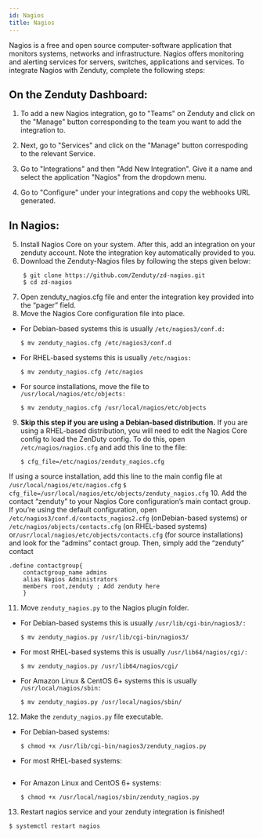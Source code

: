 ```yaml
---
id: Nagios
title: Nagios
---
```

Nagios is a free and open source computer-software application that monitors systems, networks and infrastructure. Nagios offers monitoring and alerting services for servers, switches, applications and services. To integrate Nagios with Zenduty, complete the following steps:

## On the Zenduty Dashboard:

1. To add a new Nagios integration, go to "Teams" on Zenduty and click on the "Manage" button corresponding to the team you want to add the integration to.

2. Next, go to "Services" and click on the "Manage" button correspoding to the relevant Service.

3. Go to "Integrations" and then "Add New Integration". Give it a name and select the application "Nagios" from the dropdown menu.

4. Go to "Configure" under your integrations and copy the webhooks URL generated.

## In Nagios: 

5. Install Nagios Core on your system. After this, add an integration on your zenduty account. Note the integration key automatically provided to you.
6. Download the Zenduty-Nagios  files by following the steps given below:

```$ cd /tmp
	$ git clone https://github.com/Zenduty/zd-nagios.git
	$ cd zd-nagios
```
7. Open zenduty_nagios.cfg file and enter the integration key provided into the “pager” field. 
8. Move the Nagios Core configuration file into place. 
* For Debian-based systems this is usually `/etc/nagios3/conf.d:`
	```
	$ mv zenduty_nagios.cfg /etc/nagios3/conf.d
	```
* For RHEL-based systems this is usually `/etc/nagios:`
	```
	$ mv zenduty_nagios.cfg /etc/nagios
	```
* For source installations, move the file to `/usr/local/nagios/etc/objects:`
	```
	$ mv zenduty_nagios.cfg /usr/local/nagios/etc/objects
	```
9. **Skip this step if you are using a Debian-based distribution.** If you are using a RHEL-based distribution, you will need to edit the Nagios Core config to load the ZenDuty config. To do this, open `/etc/nagios/nagios.cfg` and add this line to the file:
	```
	$ cfg_file=/etc/nagios/zenduty_nagios.cfg
	```
If using a source installation, add this line to the main config file at `/usr/local/nagios/etc/nagios.cfg`
	```
	$ cfg_file=/usr/local/nagios/etc/objects/zenduty_nagios.cfg
	```
10. Add the contact “zenduty” to your Nagios Core configuration’s main contact group. If you’re using the default configuration, open `/etc/nagios3/conf.d/contacts_nagios2.cfg` (onDebian-based systems) or `/etc/nagios/objects/contacts.cfg` (on RHEL-based systems) or`/usr/local/nagios/etc/objects/contacts.cfg`  (for source installations) and look for the “admins” contact group. Then, simply add the “zenduty” contact
```
.define contactgroup{     
	contactgroup_name admins      
	alias Nagios Administrators     
	members root,zenduty ; Add zenduty here
	}
```
11. Move `zenduty_nagios.py` to the Nagios plugin folder. 
* For Debian-based systems this is usually `/usr/lib/cgi-bin/nagios3/:`
	```
	$ mv zenduty_nagios.py /usr/lib/cgi-bin/nagios3/
	```
* For most RHEL-based systems this is usually `/usr/lib64/nagios/cgi/:`
	```
	$ mv zenduty_nagios.py /usr/lib64/nagios/cgi/
	```
* For Amazon Linux & CentOS 6+ systems this is usually `/usr/local/nagios/sbin:`
	```
	$ mv zenduty_nagios.py /usr/local/nagios/sbin/
	```
12. Make the `zenduty_nagios.py` file executable. 
* For Debian-based systems:
	```
	$ chmod +x /usr/lib/cgi-bin/nagios3/zenduty_nagios.py
	```
* For most RHEL-based systems:
	```$ chmod +x /usr/lib64/nagios/cgi/zenduty_nagios.py
	```
* For Amazon Linux and CentOS 6+ systems:
	```
	$ chmod +x /usr/local/nagios/sbin/zenduty_nagios.py
	```
13. Restart nagios service and your zenduty integration is finished!
```
$ systemctl restart nagios
```
